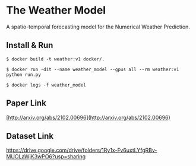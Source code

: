 # The Weather Model

A spatio-temporal forecasting model for the Numerical Weather Prediction.

## Install & Run

```
$ docker build -t weather:v1 docker/.
```

```
$ docker run -dit --name weather_model --gpus all --rm weather:v1 python run.py 
```

```
$ docker logs -f weather_model
```

## Paper Link
[http://arxiv.org/abs/2102.00696](http://arxiv.org/abs/2102.00696)

## Dataset Link

https://drive.google.com/drive/folders/1Ry1x-Fv6uxtLYfgRBv-MUOLaWjK3wPO6?usp=sharing
